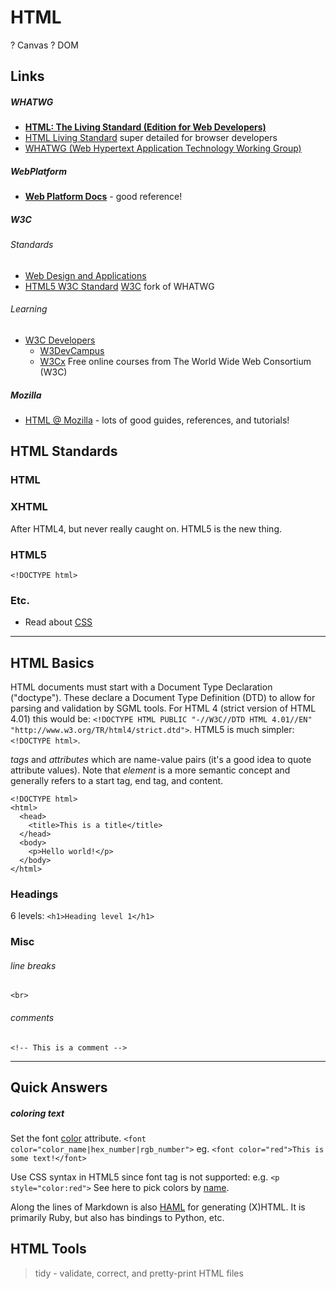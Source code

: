 # HTML



? Canvas
? DOM


## Links

##### WHATWG

* [__HTML: The Living Standard (Edition for Web Developers)__](https://developers.whatwg.org/)  
* [HTML Living Standard](https://html.spec.whatwg.org/multipage/) super detailed for browser developers
* [WHATWG (Web Hypertext Application Technology Working Group)](https://spec.whatwg.org/)

##### WebPlatform

* [__Web Platform Docs__](http://docs.webplatform.org/wiki/Main_Page) - good reference!


##### W3C

###### Standards

* [Web Design and Applications](https://www.w3.org/standards/webdesign/) 
* [HTML5 W3C Standard](https://www.w3.org/TR/html5/) [W3C](https://www.w3.org/) fork of WHATWG

###### Learning

* [W3C Developers](https://www.w3.org/developers/)
    * [W3DevCampus](http://www.w3devcampus.com/)
    * [W3Cx](https://www.edx.org/school/w3cx) Free online courses from The World Wide Web Consortium (W3C)


##### Mozilla

- [HTML @ Mozilla](https://developer.mozilla.org/en-US/docs/Web/HTML) - lots of good guides, references, and tutorials!




## HTML Standards

### HTML




### XHTML

After HTML4, but never really caught on.  HTML5 is the new thing.


### HTML5

`<!DOCTYPE html>`


### Etc.

- Read about [CSS](css.html)


***

## HTML Basics

HTML documents must start with a Document Type Declaration ("doctype"). These declare a Document Type Definition (DTD) to allow for parsing and validation by SGML tools. For HTML 4 (strict version of HTML 4.01) this would be:
`<!DOCTYPE HTML PUBLIC "-//W3C//DTD HTML 4.01//EN" "http://www.w3.org/TR/html4/strict.dtd">`. HTML5 is much simpler: `<!DOCTYPE html>`.


*tags* and *attributes* which are name-value pairs (it's a good idea to quote attribute values). Note that *element* is a more semantic concept and generally refers to a start tag, end tag, and content.

    <!DOCTYPE html>
    <html>
      <head>
        <title>This is a title</title>
      </head>
      <body>
        <p>Hello world!</p>
      </body>
    </html>

### Headings

6 levels:
`<h1>Heading level 1</h1>`


### Misc

###### line breaks

`<br>`

###### comments

`<!-- This is a comment -->`


***

## Quick Answers

##### coloring text

Set the font [color](http://www.w3schools.com/tags/att_font_color.asp) attribute.
`<font color="color_name|hex_number|rgb_number">`
eg. `<font color="red">This is some text!</font>`

Use CSS syntax in HTML5 since font tag is not supported:
e.g. `<p style="color:red">`
See here to pick colors by [name](http://www.w3schools.com/cssref/css_colornames.asp).



Along the lines of Markdown is also [HAML](http://haml.info/) for generating (X)HTML. It is primarily Ruby, but also has bindings to Python, etc.


## HTML Tools

> tidy - validate, correct, and pretty-print HTML files
